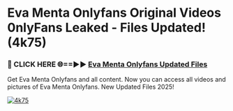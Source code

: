 # Eva Menta Onlyfans Original Videos 0nlyFans Leaked - Files Updated! (4k75)

<h3>🔴 CLICK HERE 🌐==►► <a href="https://tinyurl.com/2wckxsce" rel="nofollow">Eva Menta Onlyfans Updated Files</a></h3>

Get Eva Menta Onlyfans and all content. Now you can access all videos and pictures of Eva Menta Onlyfans. New Updated Files 2025!

[![4k75](https://i.imgur.com/AFduVYN.gif)](https://tinyurl.com/2wckxsce)
